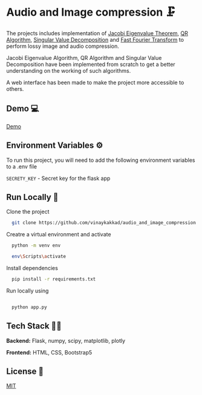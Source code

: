 
# Audio and Image compression 🗜

The projects includes implementation of [Jacobi Eigenvalue Theorem](https://en.wikipedia.org/wiki/Jacobi_eigenvalue_algorithm#:~:text=In%20numerical%20linear%20algebra%2C%20the,a%20process%20known%20as%20diagonalization), [QR Algorithm](https://en.wikipedia.org/wiki/QR_algorithm), [Singular Value Decomposition](https://en.wikipedia.org/wiki/Singular_value_decomposition) and [Fast Fourier Transform](https://en.wikipedia.org/wiki/Fast_Fourier_transform) to perform lossy image and audio compression.

Jacobi Eigenvalue Algorithm, QR Algorithm and Singular Value Decomposition have been implemented from scratch to get a better understanding on the working of such algorithms.

A web interface has been made to make the project more accessible to others.


## Demo 💻

[Demo](https://vk-compression.herokuapp.com/)

  
## Environment Variables ⚙

To run this project, you will need to add the following environment variables to a .env file

`SECRETY_KEY` - Secret key for the flask app

  
## Run Locally 🚀

Clone the project
```bash
  git clone https://github.com/vinaykakkad/audio_and_image_compression.git
```

Creatre a virtual environment and activate
```bash
  python -m venv env

  env\Scripts\activate
```

Install dependencies
```bash
  pip install -r requirements.txt
```

Run locally using
```bash

  python app.py
```

  
## Tech Stack 👨‍💻

**Backend:** Flask, numpy, scipy, matplotlib, plotly

**Frontend:** HTML, CSS, Bootstrap5

  
## License 🔐

[MIT](https://github.com/vinaykakkad/audio_and_image_compression/blob/main/LICENSE)

  
